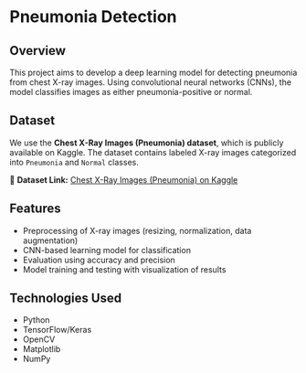 # Pneumonia Detection

## Overview
This project aims to develop a deep learning model for detecting pneumonia from chest X-ray images. Using convolutional neural networks (CNNs), the model classifies images as either pneumonia-positive or normal.

## Dataset
We use the **Chest X-Ray Images (Pneumonia) dataset**, which is publicly available on Kaggle. The dataset contains labeled X-ray images categorized into `Pneumonia` and `Normal` classes.

📂 **Dataset Link:** [Chest X-Ray Images (Pneumonia) on Kaggle](https://www.kaggle.com/datasets/paultimothymooney/chest-xray-pneumonia)

## Features
- Preprocessing of X-ray images (resizing, normalization, data augmentation)
- CNN-based learning model for classification
- Evaluation using accuracy and precision
- Model training and testing with visualization of results

## Technologies Used
- Python
- TensorFlow/Keras
- OpenCV
- Matplotlib
- NumPy
